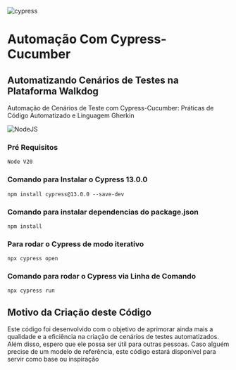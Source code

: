 ![cypress](https://img.shields.io/badge/-cypress-%23E5E5E5?style=for-the-badge&logo=cypress&logoColor=058a5e)
# Automação Com Cypress-Cucumber

## Automatizando Cenários de Testes na Plataforma Walkdog
   Automação de Cenários de Teste com Cypress-Cucumber: Práticas de Código Automatizado e Linguagem Gherkin

![NodeJS](https://img.shields.io/badge/node.js-6DA55F?style=for-the-badge&logo=node.js&logoColor=white)
### Pré Requisitos 
    Node V20

### Comando para Instalar o Cypress 13.0.0 
    npm install cypress@13.0.0 --save-dev

### Comando para instalar dependencias do package.json
    npm install
    
### Para rodar o Cypress de modo iterativo 
    npx cypress open

### Comando para rodar o Cypress via Linha de Comando 
    npx cypress run 
    
## Motivo da Criação deste Código
Este código foi desenvolvido com o objetivo de aprimorar ainda mais a qualidade e a eficiência na criação de cenários de testes automatizados. Além disso, espero que ele possa ser útil para outras pessoas. Caso alguém precise de um modelo de referência, este código estará disponível para servir como base ou inspiração